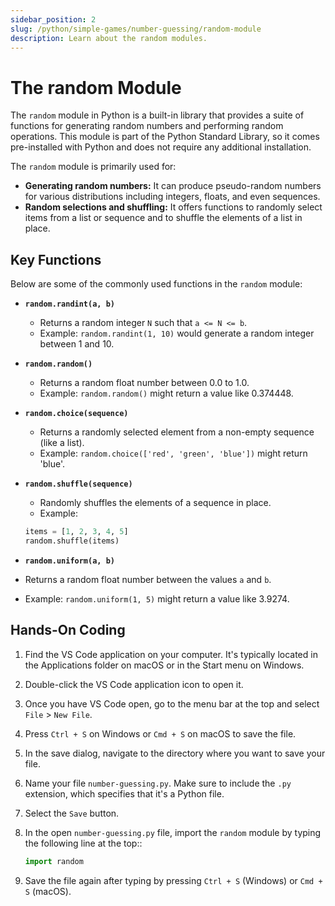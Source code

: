 ```yaml
---
sidebar_position: 2
slug: /python/simple-games/number-guessing/random-module
description: Learn about the random modules.
---
```


# The random Module

The `random` module in Python is a built-in library that provides a suite of functions for generating random numbers and performing random operations. This module is part of the Python Standard Library, so it comes pre-installed with Python and does not require any additional installation.

The `random` module is primarily used for:

- **Generating random numbers:** It can produce pseudo-random numbers for various distributions including integers, floats, and even sequences.
- **Random selections and shuffling:** It offers functions to randomly select items from a list or sequence and to shuffle the elements of a list in place.

## Key Functions

Below are some of the commonly used functions in the `random` module:

- **`random.randint(a, b)`**
  - Returns a random integer `N` such that `a <= N <= b`.
  - Example: `random.randint(1, 10)` would generate a random integer between 1 and 10.

- **`random.random()`**
  - Returns a random float number between 0.0 to 1.0.
  - Example: `random.random()` might return a value like 0.374448.

- **`random.choice(sequence)`**
  - Returns a randomly selected element from a non-empty sequence (like a list).
  - Example: `random.choice(['red', 'green', 'blue'])` might return 'blue'.

- **`random.shuffle(sequence)`**
  - Randomly shuffles the elements of a sequence in place.
  - Example:
  ```python
  items = [1, 2, 3, 4, 5]
  random.shuffle(items)
  ```

-  **`random.uniform(a, b)`**
  - Returns a random float number between the values `a` and `b`.
  - Example: `random.uniform(1, 5)` might return a value like 3.9274.


## Hands-On Coding

1. Find the VS Code application on your computer. It's typically located in the Applications folder on macOS or in the Start menu on Windows.
2. Double-click the VS Code application icon to open it.
3. Once you have VS Code open, go to the menu bar at the top and select `File` > `New File`. 
4. Press `Ctrl + S` on Windows or `Cmd + S` on macOS to save the file.
5. In the save dialog, navigate to the directory where you want to save your file.
6. Name your file `number-guessing.py`. Make sure to include the `.py` extension, which specifies that it's a Python file.
7. Select the `Save` button.
8. In the open `number-guessing.py` file, import the `random` module by typing the following line at the top::

    ```python copy
    import random
    ```
9. Save the file again after typing by pressing `Ctrl + S` (Windows) or `Cmd + S` (macOS).
